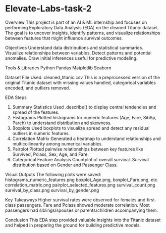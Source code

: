 # Elevate-Labs-task-2
Overview
This project is part of an AI & ML internship and focuses on performing Exploratory Data Analysis (EDA) on the cleaned Titanic dataset. The goal is to uncover insights, identify patterns, and visualize relationships between features that might influence survival outcomes.

Objectives
Understand data distributions and statistical summaries.
Visualize relationships between variables.
Detect patterns and potential anomalies.
Draw initial inferences useful for predictive modeling.

Tools & Libraries
Python
Pandas
Matplotlib
Seaborn

Dataset
File Used: cleaned_titanic.csv
This is a preprocessed version of the original Titanic dataset with missing values handled, categorical variables encoded, and outliers removed.

EDA Steps
1. Summary Statistics
Used .describe() to display central tendencies and spread of the features.
2. Histograms
Plotted histograms for numeric features (Age, Fare, SibSp, Parch) to understand distribution and skewness.
3. Boxplots
Used boxplots to visualize spread and detect any residual outliers in numeric features.
4. Correlation Matrix
Generated a heatmap to understand relationships and multicollinearity among numerical variables.
5. Pairplot
Plotted pairwise relationships between key features like Survived, Pclass, Sex, Age, and Fare.
6. Categorical Feature Analysis
Countplot of overall survival.
Survival distribution based on Gender and Passenger Class.

Visual Outputs
The following plots were saved:
histograms_numeric_features.png
boxplot_Age.png, boxplot_Fare.png, etc.
correlation_matrix.png
pairplot_selected_features.png
survival_count.png
survival_by_class.png
survival_by_gender.png

Key Takeaways
Higher survival rates were observed for females and first-class passengers.
Fare and Pclass showed moderate correlation.
Most passengers had siblings/spouses or parents/children accompanying them.

Conclusion
This EDA step provided valuable insights into the Titanic dataset and helped in preparing the ground for building predictive models.
